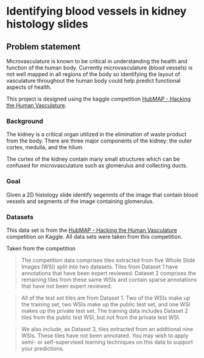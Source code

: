 # Identifying blood vessels in kidney histology slides

## Problem statement
Microvasculature is known to be critical in understanding the health and function of the human body. Currently microvasculature (blood vessels) is not well mapped in all regions of the body so identifying the layout of vasculature throughout the human body could help predict functional aspects of health.

This project is designed using the kaggle competition [HubMAP - Hacking the Human Vasculature](https://www.kaggle.com/competitions/hubmap-hacking-the-human-vasculature).

### Background
The kidney is a critical organ utilized in the elimination of waste product from the body. There are three major components of the kidney: the outer cortex, medulla, and the hilum.

The cortex of the kidney contain many small structures which can be confused for microvasculature such as glomerulus and collecting ducts.

### Goal
Given a 2D histology slide identify segemnts of the image that contain blood vessels and segments of the image containing glomerulus.

### Datasets

This data set is from the [HubMAP - Hacking the Human Vasculature](https://www.kaggle.com/competitions/hubmap-hacking-the-human-vasculature) competition on Kaggle. All data sets were taken from this competition. 

Taken from the competition


>The competition data comprises tiles extracted from five Whole Slide Images (WSI) split into two datasets. Tiles from Dataset 1 have annotations that have been expert reviewed. Dataset 2 comprises the remaining tiles from these same WSIs and contain sparse annotations that have not been expert reviewed.

>All of the test set tiles are from Dataset 1.
Two of the WSIs make up the training set, two WSIs make up the public test set, and one WSI makes up the private test set.
The training data includes Dataset 2 tiles from the public test WSI, but not from the private test WSI.

>We also include, as Dataset 3, tiles extracted from an additional nine WSIs. These tiles have not been annotated. You may wish to apply semi- or self-supervised learning techniques on this data to support your predictions.

